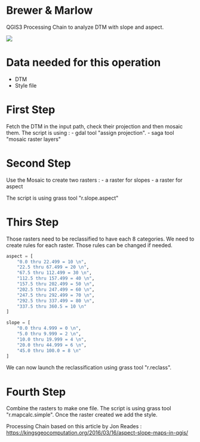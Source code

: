 # Brewer & Marlow

QGIS3 Processing Chain to analyze DTM with slope and aspect.


<img src="/map_example.png" ></img>

# Data needed for this operation

 - DTM
 - Style file
 
 # First Step
 
  Fetch the DTM in the input path, check their projection and then mosaic them. 
  The script is using : 
    - gdal tool "assign projection".
    - saga tool "mosaic raster layers"
 
 # Second Step
  
  Use the Mosaic to create two rasters :
    - a raster for slopes
    - a raster for aspect
    
  The script is using grass tool "r.slope.aspect"
  
 # Thirs Step
  
   Those rasters need to be reclassified to have each 8 categories.
   We need to create rules for each raster. Those rules can be changed if needed.
   
```python
aspect = [
    "0.0 thru 22.499 = 10 \n",
    "22.5 thru 67.499 = 20 \n",
    "67.5 thru 112.499 = 30 \n",
    "112.5 thru 157.499 = 40 \n",
    "157.5 thru 202.499 = 50 \n",
    "202.5 thru 247.499 = 60 \n",
    "247.5 thru 292.499 = 70 \n",
    "292.5 thru 337.499 = 80 \n",
    "337.5 thru 360.5 = 10 \n"
]
```

```python
slope = [
    "0.0 thru 4.999 = 0 \n",
    "5.0 thru 9.999 = 2 \n",
    "10.0 thru 19.999 = 4 \n",
    "20.0 thru 44.999 = 6 \n",
    "45.0 thru 100.0 = 8 \n"
]
```
  We can now launch the reclassification using grass tool "r.reclass".
  
 # Fourth Step
   
   Combine the rasters to make one file.
   The script is using grass tool "r.mapcalc.simple".
   Once the raster created we add the style.
  

Processing Chain based on this article by Jon Reades :
https://kingsgeocomputation.org/2016/03/16/aspect-slope-maps-in-qgis/
